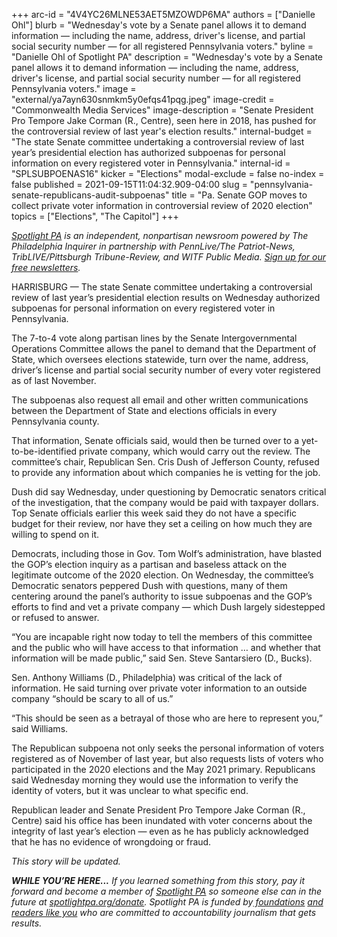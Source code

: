 +++
arc-id = "4V4YC26MLNE53AET5MZOWDP6MA"
authors = ["Danielle Ohl"]
blurb = "Wednesday's vote by a Senate panel allows it to demand information — including the name, address, driver's license, and partial social security number — for all registered Pennsylvania voters."
byline = "Danielle Ohl of Spotlight PA"
description = "Wednesday's vote by a Senate panel allows it to demand information — including the name, address, driver's license, and partial social security number — for all registered Pennsylvania voters."
image = "external/ya7ayn630snmkm5y0efqs41pqg.jpeg"
image-credit = "Commonwealth Media Services"
image-description = "Senate President Pro Tempore Jake Corman (R., Centre), seen here in 2018, has pushed for the controversial review of last year's election results."
internal-budget = "The state Senate committee undertaking a controversial review of last year’s presidential election has authorized subpoenas for personal information on every registered voter in Pennsylvania."
internal-id = "SPLSUBPOENAS16"
kicker = "Elections"
modal-exclude = false
no-index = false
published = 2021-09-15T11:04:32.909-04:00
slug = "pennsylvania-senate-republicans-audit-subpoenas"
title = "Pa. Senate GOP moves to collect private voter information in controversial review of 2020 election"
topics = ["Elections", "The Capitol"]
+++

<a href="https://www.spotlightpa.org/"><i>Spotlight PA</i></a><i> is an independent, nonpartisan newsroom powered by The Philadelphia Inquirer in partnership with PennLive/The Patriot-News, TribLIVE/Pittsburgh Tribune-Review, and WITF Public Media. </i><a href="https://www.spotlightpa.org/newsletters"><i>Sign up for our free newsletters</i></a><i>.</i>

HARRISBURG — The state Senate committee undertaking a controversial review of last year’s presidential election results on Wednesday authorized subpoenas for personal information on every registered voter in Pennsylvania.

The 7-to-4 vote along partisan lines by the Senate Intergovernmental Operations Committee allows the panel to demand that the Department of State, which oversees elections statewide, turn over the name, address, driver’s license and partial social security number of every voter registered as of last November.

The subpoenas also request all email and other written communications between the Department of State and elections officials in every Pennsylvania county.

<script src="https://www.spotlightpa.org/embed.js" async></script><div data-spl-embed-version="1" data-spl-src="https://www.spotlightpa.org/embeds/newsletter/"></div>

That information, Senate officials said, would then be turned over to a yet-to-be-identified private company, which would carry out the review. The committee’s chair, Republican Sen. Cris Dush of Jefferson County, refused to provide any information about which companies he is vetting for the job.

Dush did say Wednesday, under questioning by Democratic senators critical of the investigation, that the company would be paid with taxpayer dollars. Top Senate officials earlier this week said they do not have a specific budget for their review, nor have they set a ceiling on how much they are willing to spend on it.

Democrats, including those in Gov. Tom Wolf’s administration, have blasted the GOP’s election inquiry as a partisan and baseless attack on the legitimate outcome of the 2020 election. On Wednesday, the committee’s Democratic senators peppered Dush with questions, many of them centering around the panel’s authority to issue subpoenas and the GOP’s efforts to find and vet a private company — which Dush largely sidestepped or refused to answer.

“You are incapable right now today to tell the members of this committee and the public who will have access to that information … and whether that information will be made public,” said Sen. Steve Santarsiero (D., Bucks).

<script src="https://www.spotlightpa.org/embed.js" async></script><div data-spl-embed-version="1" data-spl-src="https://www.spotlightpa.org/embeds/donate/?teaser_text=If%20you%20learned%20something%20from%20this%20report%2C%20pay%20it%20forward%20and%20become%20a%20member%20of%20Spotlight%20PA%20so%20someone%20else%20can%20in%20the%20future."></div>

Sen. Anthony Williams (D., Philadelphia) was critical of the lack of information. He said turning over private voter information to an outside company “should be scary to all of us.”

“This should be seen as a betrayal of those who are here to represent you,” said Williams.

The Republican subpoena not only seeks the personal information of voters registered as of November of last year, but also requests lists of voters who participated in the 2020 elections and the May 2021 primary. Republicans said Wednesday morning they would use the information to verify the identity of voters, but it was unclear to what specific end.

Republican leader and Senate President Pro Tempore Jake Corman (R., Centre) said his office has been inundated with voter concerns about the integrity of last year’s election — even as he has publicly acknowledged that he has no evidence of wrongdoing or fraud.

<i>This story will be updated.</i>

<i><b>WHILE YOU’RE HERE...</b></i><i> If you learned something from this story, pay it forward and become a member of </i><a href="https://www.spotlightpa.org/"><i>Spotlight PA</i></a><i> so someone else can in the future at </i><a href="http://spotlightpa.org/donate"><i>spotlightpa.org/donate</i></a><i>. Spotlight PA is funded by</i><a href="https://www.spotlightpa.org/support"><i> foundations</i></a><i> </i><a href="https://www.spotlightpa.org/support"><i>and readers like you</i></a><i> who are committed to accountability journalism that gets results.</i>
